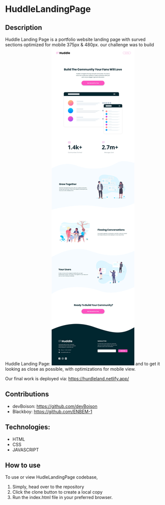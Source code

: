 # HuddleLandingPage

  ## Description
  Huddle Landing Page is a portfolio website landing page with surved sections optimized for mobile 375px & 480px. our challenge was to build  Huddle Landing Page: 
![huddle desktop design](huddle-landing-page-with-curved-sections-master/design/desktop-design.jpg) and to get it looking as close as possible, with optimizations for mobile view.

Our final work is deployed via: https://hurdleland.netlify.app/

  
## Contributions
  + devBoison: https://github.com/devBoison
  + Blackboy: https://github.com/ENBEM-1

## Technologies: 
  + HTML
  + CSS
  + JAVASCRIPT

## How to use
To use or view HudleLandingPage codebase, 
  1. Simply, head over to the repository
  2. Click the clone button to create a local copy
  3. Run the index.html file in your preferred browser.

